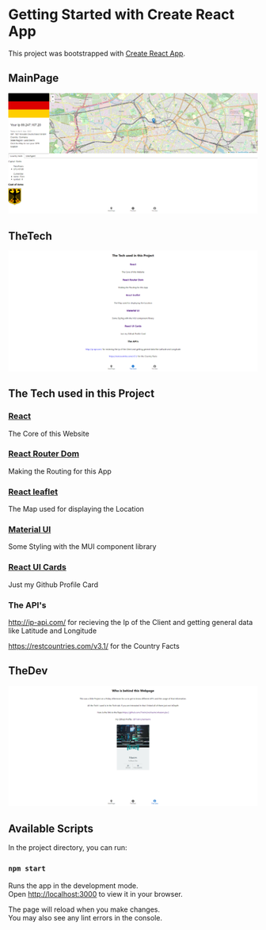 # Getting Started with Create React App

This project was bootstrapped with [Create React App](https://github.com/facebook/create-react-app).

## MainPage

![Main Page](/src/ProjectImages/screencapture-localhost-3000-2022-11-06-18_37_01.png)

## TheTech

![TheTech](/src/ProjectImages/screencapture-localhost-3000-Tech-2022-11-06-18_37_46.png)

 <h2>The Tech used in this Project</h2>
      <h3><a href='https://reactjs.org/'>React</a></h3>
      <p>The Core of this Website</p>
      <h3><a href="https://v5.reactrouter.com/web/guides/quick-start">React Router Dom</a></h3>
      <p>Making the Routing for this App</p>
      <h3><a href='https://react-leaflet.js.org/'>React leaflet</a></h3>
      <p>The Map used for displaying the Location</p>
      <h3><a href='https://mui.com/'>Material UI</a></h3>
      <p>Some Styling with the MUI component library</p>
      <h3><a href='https://github.com/nukeop/react-ui-cards'>React UI Cards</a></h3>
      <p>Just my Github Profile Card</p>
      <h3>The API's</h3>
      <p><a href='http://ip-api.com/'>http://ip-api.com/</a> for recieving the Ip of the Client and getting general data like Latitude and Longitude</p>
      <p><a href='https://restcountries.com/v3.1/'>https://restcountries.com/v3.1/</a> for the Country Facts</p>
      
## TheDev

![TheDev](/src/ProjectImages/screencapture-localhost-3000-Dev-2022-11-06-18_37_58.png)
## Available Scripts

In the project directory, you can run:

### `npm start`

Runs the app in the development mode.\
Open [http://localhost:3000](http://localhost:3000) to view it in your browser.

The page will reload when you make changes.\
You may also see any lint errors in the console.

